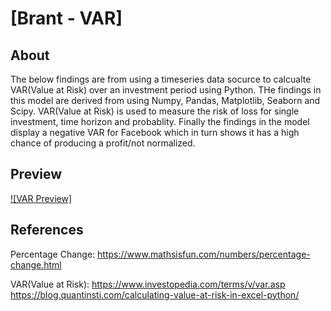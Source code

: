 # [Brant - VAR]



## About

The below findings are from using a timeseries data socurce to calcualte VAR(Value at Risk) over an investment period using Python. THe findings in this model are derived from using Numpy, Pandas, Matplotlib, Seaborn and Scipy. VAR(Value at Risk) is used to measure the risk of loss for single investment, time horizon and probablity. Finally the findings in the model display a negative VAR for Facebook which in turn shows it has a high chance of producing a profit/not normalized.


## Preview

[![VAR Preview]](https://user-images.githubusercontent.com/21012044/79016792-d8476300-7b3d-11ea-8786-266680790438.png)




## References

Percentage Change: 
https://www.mathsisfun.com/numbers/percentage-change.html

VAR(Value at Risk):
https://www.investopedia.com/terms/v/var.asp
https://blog.quantinsti.com/calculating-value-at-risk-in-excel-python/



